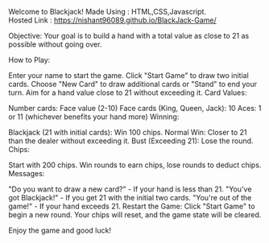 Welcome to Blackjack!
Made Using : HTML,CSS,Javascript.                                                                                                         
Hosted Link : https://nishant96089.github.io/BlackJack-Game/

Objective:
Your goal is to build a hand with a total value as close to 21 as possible without going over.

How to Play:

Enter your name to start the game.
Click "Start Game" to draw two initial cards.
Choose "New Card" to draw additional cards or "Stand" to end your turn.
Aim for a hand value close to 21 without exceeding it.
Card Values:

Number cards: Face value (2-10)
Face cards (King, Queen, Jack): 10
Aces: 1 or 11 (whichever benefits your hand more)
Winning:

Blackjack (21 with initial cards): Win 100 chips.
Normal Win: Closer to 21 than the dealer without exceeding it.
Bust (Exceeding 21): Lose the round.
Chips:

Start with 200 chips.
Win rounds to earn chips, lose rounds to deduct chips.
Messages:

"Do you want to draw a new card?" - If your hand is less than 21.
"You've got Blackjack!" - If you get 21 with the initial two cards.
"You're out of the game!" - If your hand exceeds 21.
Restart the Game:
Click "Start Game" to begin a new round. Your chips will reset, and the game state will be cleared.

Enjoy the game and good luck!
